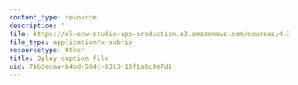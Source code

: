 ```yaml
---
content_type: resource
description: ''
file: https://ol-ocw-studio-app-production.s3.amazonaws.com/courses/4-241j-theory-of-city-form-spring-2013/7bb2ecaab4bd504c831310f1a8c9e7d1_X1F6a1FWirM.vtt
file_type: application/x-subrip
resourcetype: Other
title: 3play caption file
uid: 7bb2ecaa-b4bd-504c-8313-10f1a8c9e7d1
---
```


